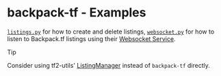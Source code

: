 # backpack-tf - Examples
[`listings.py`](/examples/listing.py) for how to create and delete listings, [`websocket.py`](/examples/websocket.py) for how to listen to Backpack.tf listings using their [Websocket Service](https://next.backpack.tf/developer/websocket).


> [!TIP]
> Consider using tf2-utils' [ListingManager](https://github.com/offish/tf2-utils) instead of `backpack-tf` directly.
